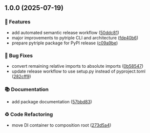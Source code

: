 ## 1.0.0 (2025-07-19)

### 🚀 Features

* add automated semantic release workflow ([50ddc81](https://github.com/MartinKalema/pytriple/commit/50ddc81445088aae5d0250bcb14e7d53797b6dfb))
* major improvements to pytriple CLI and architecture ([fde40b6](https://github.com/MartinKalema/pytriple/commit/fde40b6c3827da3cf0ac5939035ef89032843b71))
* prepare pytriple package for PyPI release ([c09a9be](https://github.com/MartinKalema/pytriple/commit/c09a9bee7257788bf6dbb2134f496cbf9d9f3f24))

### 🐛 Bug Fixes

* convert remaining relative imports to absolute imports ([0b58547](https://github.com/MartinKalema/pytriple/commit/0b5854707f1495eb07906ad0ef97269d51b77f4b))
* update release workflow to use setup.py instead of pyproject.toml ([282cff9](https://github.com/MartinKalema/pytriple/commit/282cff9324166bd162cfb27facd8797c55aa1c99))

### 📚 Documentation

* add package documentation ([57bbd83](https://github.com/MartinKalema/pytriple/commit/57bbd83efa5d9df113704ef831c61073e03560f3))

### ♻️ Code Refactoring

* move DI container to composition root ([273d5a4](https://github.com/MartinKalema/pytriple/commit/273d5a423336c0c4f5d1f7653a7096a271af727c))

